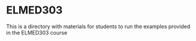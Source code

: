 # ELMED303

This is a directory with materials for students to run the examples provided in the ELMED303 course
